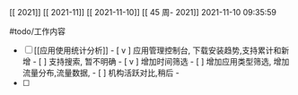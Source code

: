 [[ 2021]]
[[ 2021-11]]
[[ 2021-11-10]]
[[ 45 周- 2021]]
 2021-11-10 09:35:59
 
   #todo/工作内容
 - [ ] [[应用使用统计分析]]
		 - [ v ] 应用管理控制台, 下载安装趋势,支持累计和新增
		 - [  ] 支持搜索, 暂不明确
		 - [ v ] 增加时间筛选
		 - [  ] 增加应用类型筛选, 增加流量分布,流量数据, 
		 - [  ] 机构活跃对比,稍后
		 - 
 - [ ] 